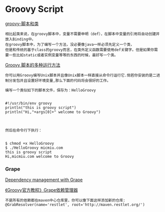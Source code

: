 # Groovy Script

[groovy-脚本和类]("http://www.cnblogs.com/rollenholt/archive/2013/10/02/3349051.html")
	
	相比起类来说，在groovy脚本中，变量不需要申明（def），在脚本中变量的引用将自动创建并放入Binding中。
	在groovy脚本中，为了编写一个方法，没必要像java一样必须先定义一个类，
	但是和传统的基于class的groovy而言，在类外定义函数需要使用def关键字。但是如果你需要一些比如static或者实例变量等等的东西的时候，最好写一个类。

[Groovy 脚本的多种运行方法]("http://www.micmiu.com/lang/groovy/groovy-running-ways/")

	你可以用Groovy编写Unix脚本并且像Unix脚本一样直接从命令行运行它.倘若你安装的是二进制分发包并且设置好环境变量,那么下面的代码将会很好的工作。

	编写一个类似如下的脚本文件，保存为：HelloGroovy


	#!/usr/bin/env groovy
	println("this is groovy script")
	println("Hi,"+args[0]+" welcome to Groovy")
	


	然后在命令行下执行：


	$ chmod +x HelloGroovy
	$ ./HelloGroovy micmiu.com
	this is groovy script
	Hi,micmiu.com welcome to Groovy

### Grape

[Dependency management with Grape]("http://docs.groovy-lang.org/latest/html/documentation/grape.html")

[《Groovy官方教程》Grape依赖管理器]("http://ifeve.com/groovy-grape/")

	不是所有的依赖都在maven中心仓库里，你可以像下面这样添加新的仓库:
	@GrabResolver(name='restlet', root='http://maven.restlet.org/')
